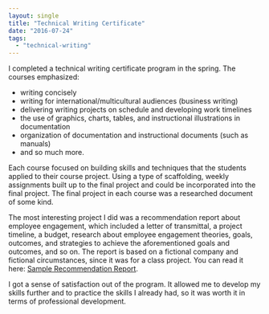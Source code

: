```yaml
---
layout: single
title: "Technical Writing Certificate"
date: "2016-07-24"
tags: 
  - "technical-writing"
---
```


I completed a technical writing certificate program in the spring. The courses emphasized:

- writing concisely
- writing for international/multicultural audiences (business writing)
- delivering writing projects on schedule and developing work timelines
- the use of graphics, charts, tables, and instructional illustrations in documentation
- organization of documentation and instructional documents (such as manuals)
- and so much more.

Each course focused on building skills and techniques that the students applied to their course project. Using a type of scaffolding, weekly assignments built up to the final project and could be incorporated into the final project. The final project in each course was a researched document of some kind.

The most interesting project I did was a recommendation report about employee engagement, which included a letter of transmittal, a project timeline, a budget, research about employee engagement theories, goals, outcomes, and strategies to achieve the aforementioned goals and outcomes, and so on. The report is based on a fictional company and fictional circumstances, since it was for a class project. You can read it here: [Sample Recommendation Report](http://angelleleger.files.wordpress.com/2016/08/angelle-scott-leger_sample-recommendation-report_coursework-1.pdf "Angelle Scott Leger_Sample Recommendation Report_Coursework").

I got a sense of satisfaction out of the program. It allowed me to develop my skills further and to practice the skills I already had, so it was worth it in terms of professional development.
